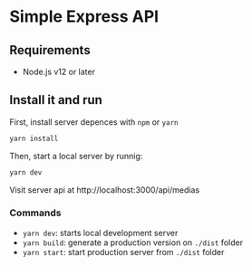 # Simple Express API 

## Requirements
* Node.js v12 or later

## Install it and run
First, install server depences with `npm` or `yarn`
```bash
yarn install
```
Then, start a local server by runnig:
```bash
yarn dev
```
Visit server api at http://localhost:3000/api/medias

### Commands
* `yarn dev`: starts local development server
* `yarn build`: generate a production version on `./dist` folder
* `yarn start`: start production server from `./dist` folder
